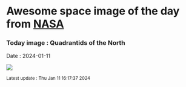
# Awesome space image of the day from [NASA](https://api.nasa.gov/)

### Today image : Quadrantids of the North
Date : 2024-01-11

![](https://apod.nasa.gov/apod/image/2401/2024_quadrantids_240104_med_bsyeom1024.jpg)

<small>Latest update : Thu Jan 11 16:17:37 2024</small>
        